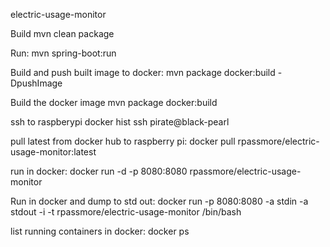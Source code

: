 electric-usage-monitor


Build
mvn clean package 

Run:
mvn spring-boot:run

Build and push built image to docker:
mvn package docker:build -DpushImage

Build the docker image
mvn package docker:build

ssh to raspberypi docker hist
ssh pirate@black-pearl

pull latest from docker hub to raspberry pi:
docker pull rpassmore/electric-usage-monitor:latest

run in docker:
docker run -d -p 8080:8080 rpassmore/electric-usage-monitor

Run in docker and dump to std out:
docker run -p 8080:8080 -a stdin -a stdout -i -t rpassmore/electric-usage-monitor /bin/bash

list running containers in docker:
docker ps


